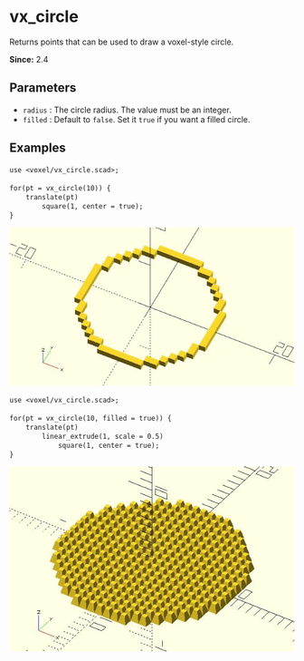 # vx_circle

Returns points that can be used to draw a voxel-style circle.

**Since:** 2.4

## Parameters

- `radius` : The circle radius. The value must be an integer.
- `filled` : Default to `false`. Set it `true` if you want a filled circle.

## Examples

	use <voxel/vx_circle.scad>;

	for(pt = vx_circle(10)) {
		translate(pt)
			square(1, center = true);
	}

![vx_circle](images/lib3x-vx_circle-1.JPG)

	use <voxel/vx_circle.scad>;

	for(pt = vx_circle(10, filled = true)) {
		translate(pt)
			linear_extrude(1, scale = 0.5) 
				square(1, center = true);
	}
		
![vx_circle](images/lib3x-vx_circle-2.JPG)

